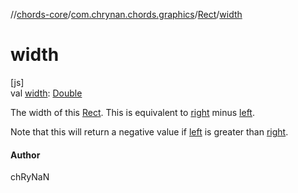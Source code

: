 //[chords-core](../../../index.md)/[com.chrynan.chords.graphics](../index.md)/[Rect](index.md)/[width](width.md)

# width

[js]\
val [width](width.md): [Double](https://kotlinlang.org/api/latest/jvm/stdlib/kotlin/-double/index.html)

The width of this [Rect](index.md). This is equivalent to [right](right.md) minus [left](left.md).

Note that this will return a negative value if [left](left.md) is greater than [right](right.md).

#### Author

chRyNaN
